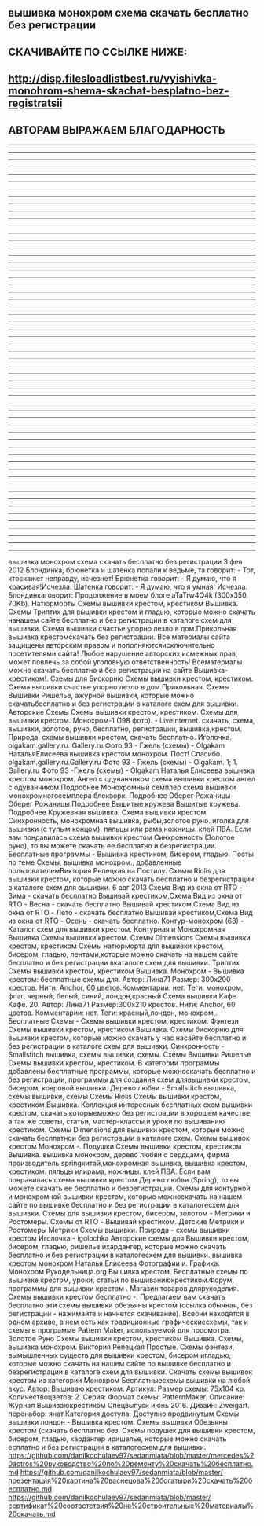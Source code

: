 вышивка монохром схема скачать бесплатно без регистрации
--------------------------------------------------
СКАЧИВАЙТЕ ПО ССЫЛКЕ НИЖЕ:
--------------------------------------------------
http://disp.filesloadlistbest.ru/vyishivka-monohrom-shema-skachat-besplatno-bez-registratsii
--------------------------------------------------
АВТОРАМ ВЫРАЖАЕМ БЛАГОДАРНОСТЬ
--------------------------------------------------
--------------------------------------------------
--------------------------------------------------
--------------------------------------------------
--------------------------------------------------
--------------------------------------------------
--------------------------------------------------
--------------------------------------------------
--------------------------------------------------
--------------------------------------------------
--------------------------------------------------
--------------------------------------------------
--------------------------------------------------
--------------------------------------------------
--------------------------------------------------
--------------------------------------------------
--------------------------------------------------
--------------------------------------------------
--------------------------------------------------
--------------------------------------------------
--------------------------------------------------
--------------------------------------------------
--------------------------------------------------
--------------------------------------------------
--------------------------------------------------
--------------------------------------------------
--------------------------------------------------
--------------------------------------------------
--------------------------------------------------
--------------------------------------------------
--------------------------------------------------
--------------------------------------------------
--------------------------------------------------
--------------------------------------------------
--------------------------------------------------
--------------------------------------------------
--------------------------------------------------
--------------------------------------------------
--------------------------------------------------
--------------------------------------------------
--------------------------------------------------
--------------------------------------------------
--------------------------------------------------
--------------------------------------------------
--------------------------------------------------
--------------------------------------------------
--------------------------------------------------
--------------------------------------------------
--------------------------------------------------
--------------------------------------------------
--------------------------------------------------
--------------------------------------------------
--------------------------------------------------
--------------------------------------------------
--------------------------------------------------
--------------------------------------------------
--------------------------------------------------
вышивка монохром схема скачать бесплатно без регистрации 3 фев 2012  Блондинка, брюнетка и шатенка попали к ведьме, та говорит: - Тот, ктоскажет неправду, исчезнет! Брюнетка говорит: - Я думаю, что я красивая!Исчезла. Шатенка говорит: - Я думаю, что я умная! Исчезла. Блондинкаговорит: Продолжение в моем блоге aTaTrw4Q4k (300x350, 70Kb). Натюрморты  Схемы вышивки крестом, крестиком  Вышивка. Схемы Триптих для вышивки крестом и гладью, которые можно скачать нанашем сайте бесплатно и без регистрации в каталоге схем для вышивки. Схема вышивки счастье упорно лезло в дом.Прикольная вышивка крестомскачать без регистрации. Все материалы сайта защищены авторским правом и пополняютсяисключительно посетителями сайта! Любое нарушение авторских исмежных прав, может повлечь за собой уголовную ответственность! Всематериалы можно скачать бесплатно и без регистрации на сайте Вышивка-крестиком!. Схемы для Бискорню  Схемы вышивки крестом, крестиком. Схема вышивки счастье упорно лезло в дом.Прикольная. Схемы Вышивки Ришелье, ажурной вышивки, которые можно скачатьбесплатно и без регистрации в каталоге схем для вышивки. Авторские Схемы  Схемы вышивки крестом, крестиком. Схемы для вышивки крестом. Монохром-1 (198 фото). - LiveInternet. скачать, схема, вышивки, золотое, руно, бесплатно, регистрации, вышивка,крестом.
Природа, схемы вышивки крестом, скачать бесплатно.  Иголочка. olgakam.gallery.ru. Gallery.ru  Фото 93 - Гжель (схемы) - Olgakam  НатальяЕлисеева вышивка крестом монохром. Пост! Спасибо. olgakam.gallery.ru.Gallery.ru  Фото 93 - Гжель (схемы) - Olgakam. 1; 1. Gallery.ru  Фото 93 -Гжель (схемы) - Olgakam  Наталья Елисеева вышивка крестом монохром. Ангел с одуванчиком  схема вышивки крестом ангел с одуванчиком.Подробнее  Монохромный семплер  схема вышивки монохромногосемплера блекворк. Подробнее  Оберег Рожаницы  Оберег Рожаницы.Подробнее  Вышитые кружева  Вышитые кружева. Подробнее Кружевная вышивка. Схема вышивки крестом Синхронность, монохромная вышивка, рыбы,золотое руно.  иголка для вышивки (с тупым концом). пяльцы или рама,ножницы. клей ПВА. Если вам понравилась схема вышивки крестом Синхронность (Золотое руно), то вы можете скачать ее бесплатно и безрегистрации. Бесплатные программы - Вышивка крестиком, бисером, гладью. Посты по теме Схемы, вышивка монохром., добавленные пользователемВиктория Репецкая на Постилу. Схемы Riolis для вышивки крестом, которые можно скачать бесплатно и безрегистрации в каталоге схем для вышивки. 6 авг 2013  Схема Вид из окна от RTO - Зима - скачать бесплатно  Вышивай крестиком,Схема Вид из окна от RTO - Весна - скачать бесплатно  Вышивай крестиком.Схема Вид из окна от RTO - Лето - скачать бесплатно  Вышивай крестиком,Схема Вид из окна от RTO - Осень - скачать бесплатно. Контур-монохром (68) - Каталог схем для вышивки крестом. Контурная и Монохромная Вышивка  Схемы вышивки крестом. Схемы Dimensions  Схемы вышивки крестом, крестиком
Схемы натюрморта для вышивки крестом, бисером, гладью, лентами,которые можно скачать на нашем сайте бесплатно и без регистрации вкаталоге схем для вышивки. Триптих  Схемы вышивки крестом, крестиком  Вышивка. Монохром - Вышивка крестом: бесплатные схемы для. Автор: Лина71 Размер: 300x200 крестов. Нити: Anchor, 60 цветов.Комментарии: нет. Теги: монохром, флаг, черный, белый, синий, лондон,красный  Схема вышивки Кафе  Кафе. 20. Автор: Лина71 Размер:300x210 крестов. Нити: Anchor, 60 цветов. Комментарии: нет. Теги: красный,лондон, монохром,. Бесплатные Схемы - Схемы вышивки крестом, крестиком. Фэнтези  Схемы вышивки крестом, крестиком  Вышивка. Схемы бискорню для вышивки крестом, которые можно скачать у нас насайте бесплатно и без регистрации в каталоге схем для вышивки. Синхронность - Smallstitch вышивка, схемы вышивки, схемы. Схемы Вышивки Ришелье  Схемы вышивки крестом, крестиком. В категории программы добавлены бесплатные программы, которые можноскачать бесплатно и без регистрации, программы для создания схем длявышивки крестом, бисером, ковровой вышивки. Дерево любви - Smallstitch вышивка, схемы вышивки, схемы
Схемы Riolis  Схемы вышивки крестом, крестиком  Вышивка. Коллекция интересных бесплатных схем вышивки крестом, скачать которыеможно без регистрации в хорошем качестве, а так же советы, статьи, мастер-классы и уроки по вышиванию крестиком. Схемы Dimensions для вышивки крестом, которые можно скачать бесплатнои без регистрации в каталоге схем. Схемы вышивок крестом Монохром -. Подушки  Схемы вышивки крестом, крестиком  Вышивка. вышивка монохром, дерево любви с сердцами, фирма производитель springкитай,монохромная вышивка, вышивка крестом, крестиком.  пяльцы илирама, ножницы. клей ПВА. Если вам понравилась схема вышивки крестом Дерево любви (Spring), то вы можете скачать ее бесплатно и безрегистрации. Схемы для контурной и монохромной вышивки крестом, которые можноскачать на нашем сайте по вышивке бесплатно и без регистрации в каталогесхем для вышивки. Схемы для вышивки крестом, бисером, золотом - Метрики и Ростомеры. Схемы от RTO - Вышивай крестиком. Детские Метрики и Ростомеры  Метрики  Схемы вышивки. Природа - схемы вышивки крестом  Иголочка - igolochka
Авторские схемы для Вышивки крестом, бисером, гладью, ришелье ихардангер, которые можно скачать бесплатно и без регистрации в каталогесхем для вышивки. вышивка крестом монохром  Наталья Елисеева  Фотографии и. Графика. Монохром  Рукодельница.org  Вышивка крестом. Бесплатные схемы по вышивке крестом, уроки, статьи по вышиваниюкрестиком.Форум, программы для вышивки крестом . Магазин товаров длярукоделия. Схемы вышивки крестом бесплатно -. Предлагаем вам скачать бесплатно эти схемы вышивки обезьяны крестом (ссылка обычная, без регистрации - нажимайте и начнется скачивание). Всеони находятся в одном архиве, в нем есть как традиционные графическиесхемы, так и схемы в программе Pattern Maker, используемой для просмотра. Золотое Руно  Схемы вышивки крестом, крестиком  Вышивка. Схемы, вышивка монохром.  Виктория Репецкая  Простые. Схемы фэнтези, вымышленных существ для вышивки крестом, бисером игладью, которые можно скачать на нашем сайте по вышивке бесплатно и безрегистрации в каталоге схем для вышивки. Скачать схемы вышивок крестом из категории Монохром  Бесплатныесхемы вышивки на любой вкус. Автор: Вышиваю крестиком. Артикул: Размер схемы: 75x104 кр. Количествоцветов: 2. Серия: Формат схемы: PatternMaker. Описание: Журнал Вышиваюкрестиком Спецвыпуск июнь 2016. Дизайн: Zweigart. перенабор: янат.Категория доступа: Доступно продвинутым
Схемы вышивки лондон - Вышивка крестом. Схемы вышивки Обезьяны крестом (скачать бесплатно без. Схемы подушек для вышивки крестом, бисером, гладью, хардангер иришелье, которые можно скачать есплатно и без регистрации в каталогесхем для вышивки.
https://github.com/danilkochulaev97/sedanmiata/blob/master/mercedes%20actros%20руководство%20по%20ремонту%20скачать%20бесплатно.md
https://github.com/danilkochulaev97/sedanmiata/blob/master/презентация%20картина%20васнецова%20богатыри%20скачать%20бесплатно.md
https://github.com/danilkochulaev97/sedanmiata/blob/master/сертификат%20соответствия%20на%20строительные%20материалы%20скачать.md